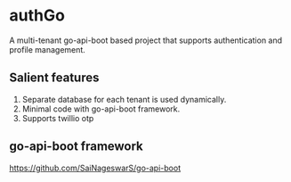 # authGo

A multi-tenant go-api-boot based project that supports authentication and profile management.

## Salient features
1. Separate database for each tenant is used dynamically.
2. Minimal code with go-api-boot framework.
3. Supports twillio otp

## go-api-boot framework
https://github.com/SaiNageswarS/go-api-boot

